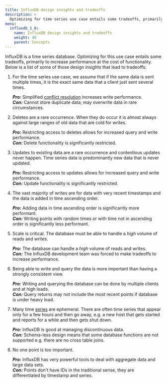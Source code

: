 ```yaml
---
title: InfluxDB design insights and tradeoffs
description: >
  Optimizing for time series use case entails some tradeoffs, primarily to increase performance at the cost of functionality. 
menu:
  influxdb_1_8:
    name: InfluxDB design insights and tradeoffs
    weight: 40
    parent: Concepts
---
```


InfluxDB is a time series database.
Optimizing for this use case entails some tradeoffs, primarily to increase performance at the cost of functionality.
Below is a list of some of those design insights that lead to tradeoffs:

1. For the time series use case, we assume that if the same data is sent multiple times, it is the exact same data that a client just sent several times.

    _**Pro:**_ Simplified [conflict resolution](/influxdb/v1.8/troubleshooting/frequently-asked-questions/#how-does-influxdb-handle-duplicate-points) increases write performance.  
    _**Con:**_ Cannot store duplicate data; may overwrite data in rare circumstances.  

2. Deletes are a rare occurrence.
    When they do occur it is almost always against large ranges of old data that are cold for writes.

    _**Pro:**_ Restricting access to deletes allows for increased query and write performance.  
    _**Con:**_ Delete functionality is significantly restricted.  

3. Updates to existing data are a rare occurrence and contentious updates never happen.
    Time series data is predominantly new data that is never updated.

    _**Pro:**_ Restricting access to updates allows for increased query and write performance.  
    _**Con:**_ Update functionality is significantly restricted.  

4. The vast majority of writes are for data with very recent timestamps and the data is added in time ascending order.

    _**Pro:**_ Adding data in time ascending order is significantly more performant.  
    _**Con:**_ Writing points with random times or with time not in ascending order is significantly less performant.  

5. Scale is critical.
    The database must be able to handle a *high* volume of reads and writes.

    _**Pro:**_ The database can handle a *high* volume of reads and writes.  
    _**Con:**_ The InfluxDB development team was forced to make tradeoffs to increase performance.  

6. Being able to write and query the data is more important than having a strongly consistent view.  

    _**Pro:**_ Writing and querying the database can be done by multiple clients and at high loads.  
    _**Con:**_ Query returns may not include the most recent points if database is under heavy load.  

7. Many time [series](/influxdb/v1.8/concepts/glossary/#series) are ephemeral.
    There are often time series that appear only for a few hours and then go away, e.g.
    a new host that gets started and reports for a while and then gets shut down.

    _**Pro:**_ InfluxDB is good at managing discontinuous data.  
    _**Con:**_ Schema-less design means that some database functions are not supported e.g. there are no cross table joins.

8. No one point is too important.

    _**Pro:**_ InfluxDB has very powerful tools to deal with aggregate data and large data sets.  
    _**Con:**_ Points don't have IDs in the traditional sense, they are differentiated by timestamp and series.  
